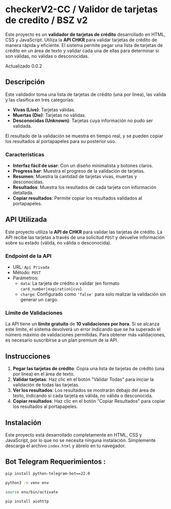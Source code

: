 # checkerV2-CC / Validor de tarjetas de credito / BSZ v2
Este proyecto es un **validador de tarjetas de crédito** desarrollado en HTML, CSS y JavaScript. Utiliza la **API CHKR** para validar tarjetas de crédito de manera rápida y eficiente. El sistema permite pegar una lista de tarjetas de crédito en un área de texto y validar cada una de ellas para determinar si son válidas, no válidas o desconocidas.

Actualizado 0.0.2
## Descripción

Este validador toma una lista de tarjetas de crédito (una por línea), las valida y las clasifica en tres categorías:

- **Vivas (Live)**: Tarjetas válidas.
- **Muertas (Die)**: Tarjetas no válidas.
- **Desconocidas (Unknown)**: Tarjetas cuya información no pudo ser validada.

El resultado de la validación se muestra en tiempo real, y se pueden copiar los resultados al portapapeles para su posterior uso.

### Características

- **Interfaz fácil de usar**: Con un diseño minimalista y botones claros.
- **Progress bar**: Muestra el progreso de la validación de tarjetas.
- **Resumen**: Muestra la cantidad de tarjetas vivas, muertas y desconocidas.
- **Resultados**: Muestra los resultados de cada tarjeta con información detallada.
- **Copiar resultados**: Permite copiar los resultados validados al portapapeles.

## API Utilizada

Este proyecto utiliza la **API de CHKR** para validar las tarjetas de crédito. La API recibe las tarjetas a través de una solicitud `POST` y devuelve información sobre su estado (válida, no válida o desconocida).

### Endpoint de la API

- URL: `Api Privada`
- Método: `POST`
- Parámetros:
  - `data`: La tarjeta de crédito a validar (en formato `card_number|expiration|cvv`).
  - `charge`: Configurado como `'false'` para solo realizar la validación sin generar un cargo.

### Límite de Validaciones

La API tiene un **límite gratuito** de **10 validaciones por hora**. Si se alcanza este límite, el sistema devolverá un error indicando que se ha superado el número máximo de validaciones permitidas. Para obtener más validaciones, es necesario suscribirse a un plan premium de la API.

## Instrucciones

1. **Pegar las tarjetas de crédito**: Copia una lista de tarjetas de crédito (una por línea) en el área de texto.
2. **Validar tarjetas**: Haz clic en el botón "Validar Todas" para iniciar la validación de todas las tarjetas.
3. **Ver los resultados**: Los resultados se mostrarán debajo del área de texto, indicando si cada tarjeta es válida, no válida o desconocida.
4. **Copiar resultados**: Haz clic en el botón "Copiar Resultados" para copiar los resultados al portapapeles.

## Instalación

Este proyecto está desarrollado completamente en HTML, CSS y JavaScript, por lo que no se necesita ninguna instalación. Simplemente descarga el archivo `index.html` y ábrelo en tu navegador.

## Bot Telegram Requerimientos : 
```bash
pip install python-telegram-bot==22.0

python3 -m venv env

source env/bin/activate

pip install aiohttp
```
